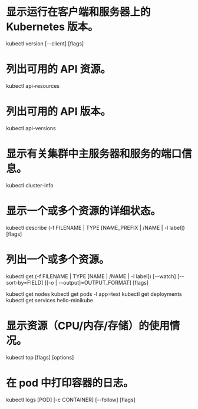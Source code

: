 # 显示运行在客户端和服务器上的 Kubernetes 版本。
kubectl version [--client] [flags]

# 列出可用的 API 资源。
kubectl api-resources

# 列出可用的 API 版本。
kubectl api-versions

# 显示有关集群中主服务器和服务的端口信息。
kubectl cluster-info

# 显示一个或多个资源的详细状态。
kubectl describe (-f FILENAME | TYPE [NAME_PREFIX | /NAME | -l label]) [flags]

# 列出一个或多个资源。
kubectl get (-f FILENAME | TYPE [NAME | /NAME | -l label]) [--watch] [--sort-by=FIELD] [[-o | --output]=OUTPUT_FORMAT] [flags]

kubectl get nodes
kubectl get pods -l app=test
kubectl get deployments
kubectl get services hello-minikube

# 显示资源（CPU/内存/存储）的使用情况。
kubectl top [flags] [options]

# 在 pod 中打印容器的日志。
kubectl logs [POD] [-c CONTAINER] [--follow] [flags]